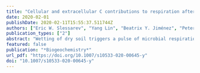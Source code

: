 ```yaml
---
title: "Cellular and extracellular C contributions to respiration after wetting dry soil"
date: 2020-02-01
publishDate: 2020-02-11T15:55:37.511744Z
authors: ["Eric W. Slessarev", "Yang Lin", "Beatrix Y. Jiménez", "Peter M. Homyak", "Oliver A. Chadwick", "Carla M. D'Antonio", "Joshua P. Schimel"]
publication_types: ["2"]
abstract: "Wetting of dry soil triggers a pulse of microbial respiration that has been attributed to two broad mechanisms: (1) recycling of microbial cellular carbon (C), and (2) consumption of extracellular organic C made available to microbes by wetting. We evaluated these two mechanisms by measuring cumulative CO2 release, changes in the size and chemical composition of microbial biomass, and water-extractable organic carbon (WEOC) concentrations following artificial wetting of soil sampled from two depths at each of seven sites across California spanning a range of geologic parent materials. In samples collected from surface soil (0--10 cm depth), we found that cumulative CO2 release after wetting in the laboratory was most strongly correlated with microbial biomass. In these samples, the relative abundance of trehalose---a putative microbial osmolyte---decreased from 25% (SDþinspace=þinspace12) to 16% (SDþinspace=þinspace7) of the chloroform-labile fraction of the microbial biomass after wetting. This suggested a role for osmolyte consumption in generating the respiration pulse. In subsoil (40--50 cm depth, or sampled at contact with rock), however, the cumulative CO2 release after wetting was unrelated to microbial biomass and more strongly related to WEOC. The concentrations of selected microbial biomass constituents (e.g. trehalose and amino acids) in WEOC were negligible (<þinspace1%), suggesting that cell lysis was not important in generating WEOC in this study. The amount of WEOC relative to total organic C was greatest in subsoil, and negatively related to ammonium oxalate-extractable Fe (Pearson's Rþinspace=þinspace0.42, pþinspace<þinspace0.01), suggesting a role for soil mineralogical properties in controlling WEOC release. Together, these findings suggest that microbial cellular C and extracellular C jointly contribute to the respiration pulse, and that their relative contribution depends on depth."
featured: false
publication: "*Biogeochemistry*"
url_pdf: "https://doi.org/10.1007/s10533-020-00645-y"
doi: "10.1007/s10533-020-00645-y"
---
```



